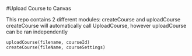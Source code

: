 #Upload Course to Canvas

This repo contains 2 different modules: createCourse and uploadCourse
createCourse will automatically call UploadCourse, however uploadCourse can be ran independently


```
uploadCourse(filename, courseId)
createCourse(fileName, courseSettings)
```